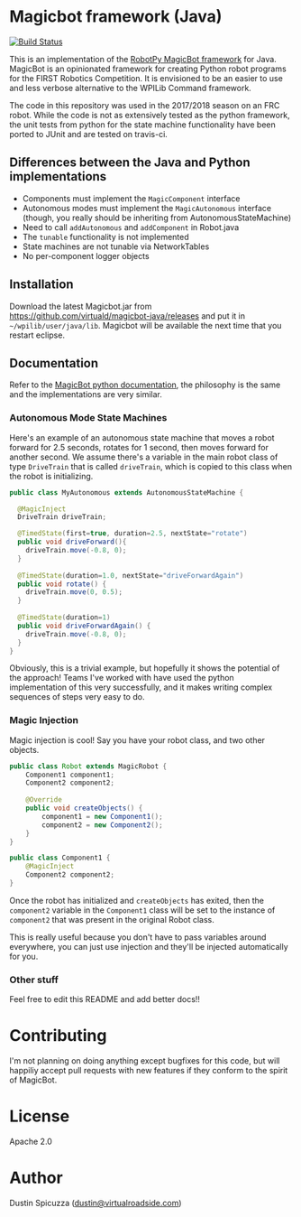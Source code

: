 Magicbot framework (Java)
=========================

[![Build Status](https://travis-ci.org/virtuald/magicbot-java.svg?branch=master)](https://travis-ci.org/virtuald/magicbot-java)

This is an implementation of the [RobotPy MagicBot framework](http://robotpy.readthedocs.io/en/stable/frameworks/magicbot.html)
for Java. MagicBot is an opinionated framework for creating Python robot
programs for the FIRST Robotics Competition. It is envisioned to be an easier
to use and less verbose alternative to the WPILib Command framework.

The code in this repository was used in the 2017/2018 season on an FRC robot.
While the code is not as extensively tested as the python framework, the unit
tests from python for the state machine functionality have been ported
to JUnit and are tested on travis-ci.


Differences between the Java and Python implementations
-------------------------------------------------------

* Components must implement the `MagicComponent` interface
* Autonomous modes must implement the `MagicAutonomous` interface (though, you really
  should be inheriting from AutonomousStateMachine)
* Need to call `addAutonomous` and `addComponent` in Robot.java
* The `tunable` functionality is not implemented
* State machines are not tunable via NetworkTables
* No per-component logger objects

Installation
------------

Download the latest Magicbot.jar from https://github.com/virtuald/magicbot-java/releases
and put it in `~/wpilib/user/java/lib`. Magicbot will be available the next time
that you restart eclipse.

Documentation
-------------

Refer to the [MagicBot python documentation](http://robotpy.readthedocs.io/en/stable/frameworks/magicbot.html),
the philosophy is the same and the implementations are very similar.

### Autonomous Mode State Machines

Here's an example of an autonomous state machine that moves a robot forward for
2.5 seconds, rotates for 1 second, then moves forward for another second. We
assume there's a variable in the main robot class of type `DriveTrain` that is
called `driveTrain`, which is copied to this class when the robot is initializing.

``` java
public class MyAutonomous extends AutonomousStateMachine {

  @MagicInject
  DriveTrain driveTrain;

  @TimedState(first=true, duration=2.5, nextState="rotate")
  public void driveForward(){
    driveTrain.move(-0.8, 0);
  }
  
  @TimedState(duration=1.0, nextState="driveForwardAgain")
  public void rotate() {
    driveTrain.move(0, 0.5);
  }
  
  @TimedState(duration=1)
  public void driveForwardAgain() {
    driveTrain.move(-0.8, 0);
  }
}
```

Obviously, this is a trivial example, but hopefully it shows the potential of
the approach! Teams I've worked with have used the python implementation of this
very successfully, and it makes writing complex sequences of steps very easy to
do.

### Magic Injection

Magic injection is cool! Say you have your robot class, and two other objects.

```java
public class Robot extends MagicRobot {
    Component1 component1;
    Component2 component2;
    
    @Override
    public void createObjects() {
        component1 = new Component1();
        component2 = new Component2();
    }
}
```

```java
public class Component1 {
    @MagicInject
    Component2 component2;
}
```

Once the robot has initialized and `createObjects` has exited, then the
`component2` variable in the `Component1` class will be set to the instance
of `component2` that was present in the original Robot class.

This is really useful because you don't have to pass variables around everywhere,
you can just use injection and they'll be injected automatically for you.

### Other stuff

Feel free to edit this README and add better docs!!

Contributing
============

I'm not planning on doing anything except bugfixes for this code, but will
happiliy accept pull requests with new features if they conform to the spirit of
MagicBot.

License
=======

Apache 2.0

Author
======

Dustin Spicuzza (dustin@virtualroadside.com)
